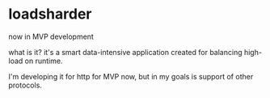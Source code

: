 # loadsharder
now in MVP development

what is it? it's a smart data-intensive application created for balancing high-load on runtime.

I'm developing it for http for MVP now, but in my goals is support of other protocols.

